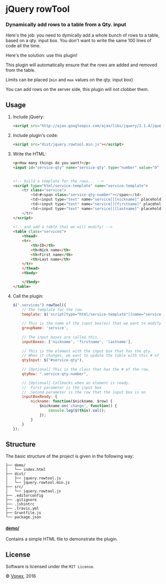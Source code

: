 # jQuery rowTool

### Dynamically add rows to a table from a Qty. input

Here's the job: you need to dymically add a whole bunch of rows to a table, based on a qty. input box.
You don't want to write the same 100 lines of code all the time.
 
Here's the solution: use this plugin!

This plugin will automatically ensure that the rows are added and removed from the table.

Limits can be placed (`min` and `max` values on the qty. input box)

You can add rows on the server side, this plugin will not clobber them.

## Usage

1. Include jQuery:

	```html
	<script src="http://ajax.googleapis.com/ajax/libs/jquery/2.1.4/jquery.min.js"></script>
	```

2. Include plugin's code:

	```html
	<script src="dist/jquery.rowtool.min.js"></script>
	```

3. Write the HTML:

    ```html
    <p>How many things do you want?</p>
    <input id="service-qty" name="service-qty" type="number" value="0" min="0" max="99" aria-valuemin="1">
    
     
    <!-- build a template for the rows... -->
    <script type="html/service-template" name="service-template">
        <tr class="service">
            <td>#<span class="service-qty-number"></span></td>
            <td><input type="text" name="service[][nickname]" placeholder="Nicky"></td>
            <td><input type="text" name="service[][firstname]" placeholder="Nicholas"></td>
            <td><input type="text" name="service[][lastname]" placeholder="Jonas"></td>
        </tr>
    </script>
     
    <!-- and add a table that we will modify! -->
    <table class="services">
        <thead>
        <tr>
            <th>ID</th>
            <th>Nick name</th>
            <th>First name</th>
            <th>Last name</th>
        </tr>
        </thead>
        <tbody>

        </tbody>
    </table>
    ```

4. Call the plugin:

	```javascript
    $(".services").rowTool({
        // The template for the row.
        template: $('script[type="html/service-template"][name="service-template"]'),
       
        // This is the name of the input box(es) that we want to modify
        groupName: 'service',
       
        // The input boxes are called this...
        inputBoxes: ['nickname', 'firstname', 'lastname'],
       
        // This is the element with the input box that has the qty.
        // When it changes, we want to update the table with this # of rows
        qtyInput: $("#service-qty"),
       
        // [Optional] This is the class that has the # of the row.
        qtyRow: ".service-qty-number",

        // [Optional] Callbacks when an element is ready.
        //  First parameter is the input box
        //  Second parameter is the row that the input box is on
        inputBoxReady: {
            nickname: function($nickname, $row) {
                $nickname.on('change', function() {
                    console.log($(this).val();
                });
            }
        }
    });
	```

## Structure

The basic structure of the project is given in the following way:

```
├── demo/
│   └── index.html
├── dist/
│   ├── jquery.rowtool.js
│   └── jquery.rowtool.min.js
├── src/
│   └── jquery.rowtool.js
├── .editorconfig
├── .gitignore
├── .jshintrc
├── .travis.yml
├── Gruntfile.js
└── package.json
```

#### [demo/](https://github.com/vonex-labs/jquery-rowtool/tree/master/demo)

Contains a simple HTML file to demonstrate the plugin.

## License

Software is licensed under the `MIT License`.

© [Vonex](https://www.vonex.com.au), 2016

